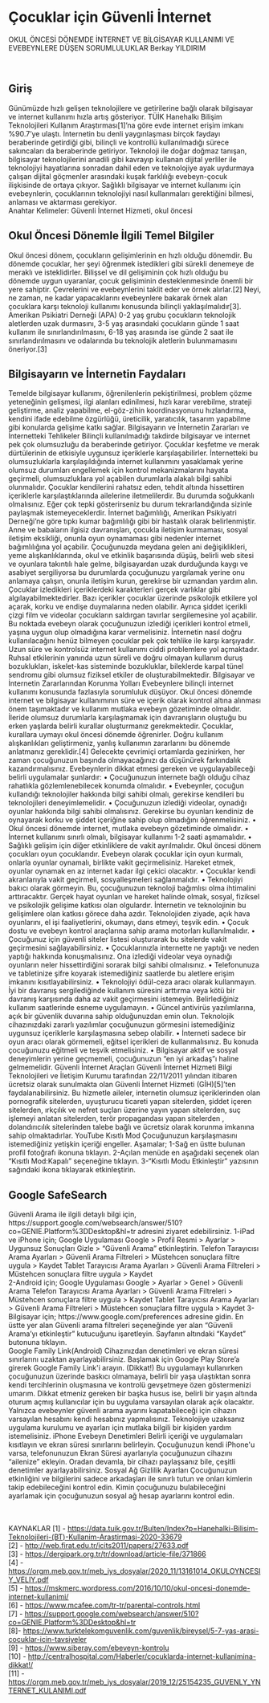 # Çocuklar için Güvenli İnternet
OKUL ÖNCESİ DÖNEMDE İNTERNET VE BİLGİSAYAR KULLANIMI VE EVEBEYNLERE DÜŞEN SORUMLULUKLAR
Berkay YILDIRIM

<br>
<h2>Giriş</h2>
Günümüzde hızlı gelişen teknolojilere ve getirilerine bağlı olarak bilgisayar ve internet kullanımı hızla artış gösteriyor. TÜİK Hanehalkı Bilişim Teknolojileri Kullanım Araştırması[1]’na göre evde internet erişim imkanı %90.7’ye ulaştı. İnternetin bu denli yaygınlaşması birçok faydayı beraberinde getirdiği gibi, bilinçli ve kontrollü kullanılmadığı sürece sakıncaları da beraberinde getiriyor. Teknoloji ile doğar doğmaz tanışan, bilgisayar teknolojilerini anadili gibi kavrayıp kullanan dijital yerliler ile teknolojiyi hayatlarına sonradan dahil eden ve teknolojiye ayak uydurmaya çalışan dijital göçmenler arasındaki kuşak farklılığı evebeyn-çocuk ilişkisinde de ortaya çıkıyor. Sağlıklı bilgisayar ve internet kullanımı için evebeynlerin, çocuklarının teknolojiyi nasıl kullanmaları gerektiğini bilmesi, anlaması ve aktarması gerekiyor. 
	<br>Anahtar Kelimeler: Güvenli İnternet Hizmeti, okul öncesi  
	
<br>
<h2>Okul Öncesi Dönemle İlgili Temel Bilgiler</h2>
Okul öncesi dönem, çocukların gelişimlerinin en hızlı olduğu dönemdir. Bu dönemde çocuklar, her şeyi öğrenmek istedikleri gibi sürekli denemeye de meraklı ve isteklidirler. Bilişsel ve dil gelişiminin çok hızlı olduğu bu dönemde uygun uyaranlar, çocuk gelişiminin desteklenmesinde önemli bir yere sahiptir. Çevrelerini ve evebeynlerini taklit eder ve örnek alırlar.[2] Neyi, ne zaman, ne kadar yapacaklarını evebeynlere bakarak örnek alan çocuklara karşı teknoloji kullanımı konusunda bilinçli yaklaşılmalıdır[3]. Amerikan Psikiatri Derneği (APA) 0-2 yaş grubu çocukların teknolojik aletlerden uzak durmasını, 3-5 yaş arasındaki çocukların günde 1 saat kullanım ile sınırlandırılmasını, 6-18 yaş arasında ise günde 2 saat ile sınırlandırılmasını ve odalarında bu teknolojik aletlerin bulunmamasını öneriyor.[3]

<br>
<h2>Bilgisayarın ve İnternetin Faydaları</h2>
Temelde bilgisayar kullanımı, öğrenilenlerin pekiştirilmesi, problem çözme yeteneğinin gelişmesi, ilgi alanları edinilmesi, hızlı karar verebilme, strateji geliştirme, analiz yapabilme, el-göz-zihin koordinasyonunu hızlandırma, kendini ifade edebilme özgürlüğü, üreticilik, yaratıcılık, tasarım yapabilme gibi konularda gelişime katkı sağlar. 
Bilgisayarın ve İnternetin Zararları ve İnternetteki Tehlikeler
Bilinçli kullanılmadığı takdirde bilgisayar ve internet pek çok olumsuzluğu da beraberinde getiriyor. Çocuklar keşfetme ve merak dürtülerinin de etkisiyle uygunsuz içeriklerle karşılaşabilirler.  İnternetteki bu olumsuzluklarla karşılaşıldığında internet kullanımını yasaklamak yerine olumsuz durumları engellemek için kontrol mekanizmalarını hayata geçirmeli, olumsuzluklara yol açabilen durumlarla alakalı bilgi sahibi olunmalıdır. Çocuklar kendilerini rahatsız eden, tehdit altında hissettiren içeriklerle karşılaştıklarında ailelerine iletmelilerdir. Bu durumda soğukkanlı olmalısınız. Eğer çok tepki gösterirseniz bu durum tekrarlandığında sizinle paylaşmak istemeyeceklerdir.  
İnternet bağımlılığı, Amerikan Psikiyatri Derneği’ne göre tıpkı kumar bağımlılığı gibi bir hastalık olarak belirlenmiştir. Anne ve babaların ilgisiz davranışları, çocukla iletişim kurmaması, sosyal iletişim eksikliği, onunla oyun oynamaması gibi nedenler internet bağımlılığına yol açabilir. Çocuğunuzda meydana gelen ani değişiklikleri, yeme alışkanlıklarında, okul ve etkinlik başarısında düşüş, belirli web sitesi ve oyunlara takıntılı hale gelme, bilgisayardan uzak durduğunda kaygı ve asabiyet sergiliyorsa bu durumlarda çocuğunuzu yargılamak yerine onu anlamaya çalışın, onunla iletişim kurun, gerekirse bir uzmandan yardım alın. 
Çocuklar izledikleri içeriklerdeki karakterleri gerçek varlıklar gibi algılayabilmektedirler.  Bazı içerikler çocuklar üzerinde psikolojik etkilere yol açarak, korku ve endişe duymalarına neden olabilir. Ayrıca şiddet içerikli çizgi film ve videolar çocukların saldırgan tavırlar sergilemesine yol açabilir. Bu noktada evebeyn olarak çocuğunuzun izlediği içerikleri kontrol etmeli, yaşına uygun olup olmadığına karar vermelisiniz.
İnternetin nasıl doğru kullanılacağını henüz bilmeyen çocuklar pek çok tehlike ile karşı karşıyadır. Uzun süre ve kontrolsüz internet kullanımı ciddi problemlere yol açmaktadır.
Ruhsal etkilerinin yanında uzun süreli ve doğru olmayan kullanım duruş bozuklukları, iskelet-kas sisteminde bozukluklar, bileklerde karpal tünel sendromu gibi olumsuz fiziksel etkiler de oluşturabilmektedir.
Bilgisayar ve İnternetin Zararlarından Korunma Yolları
Evebeynlere bilinçli internet kullanımı konusunda fazlasıyla sorumluluk düşüyor. Okul öncesi dönemde internet ve bilgisayar kullanımının süre ve içerik olarak kontrol altına alınması önem taşımaktadır ve kullanım mutlaka evebeyn gözetiminde olmalıdır. 
İleride olumsuz durumlarla karşılaşmamak için davranışların oluştuğu bu erken yaşlarda belirli kurallar oluşturmanız gerekmektedir. Çocuklar, kurallara uymayı okul öncesi dönemde öğrenirler. Doğru kullanım alışkanlıkları geliştirmeniz, yanlış kullanımın zararlarını bu dönemde anlatmanız gereklidir.[4] Gelecekte çevrimiçi ortamlarda gezinirken, her zaman çocuğunuzun başında olmayacağınızı da düşünürek farkındalık kazandırmalısınız. Evebeynlerin dikkat etmesi gereken ve uygulayabileceği belirli uygulamalar şunlardır:
•	Çocuğunuzun internete bağlı olduğu cihaz rahatlıkla gözlemlenebilecek konumda olmalıdır. 
•	Evebeynler, çocuğun kullandığı teknolojiler hakkında bilgi sahibi olmalı, gerekirse kendileri bu teknolojileri deneyimlemelidir. 
•	Çocuğunuzun izlediği videolar, oynadığı oyunlar hakkında bilgi sahibi olmalısınız. Gerekirse bu oyunları kendiniz de oynayarak korku ve şiddet içeriğine sahip olup olmadığını öğrenmelisiniz.
•	Okul öncesi dönemde internet, mutlaka evebeyn gözetiminde olmalıdır.
•	İnternet kullanımı sınırlı olmalı, bilgisayar kullanımı 1-2 saati aşmamalıdır.
•	Sağlıklı gelişim için diğer etkinliklere de vakit ayrılmalıdır. Okul öncesi dönem çocukları oyun çocuklarıdır. Evebeyn olarak çocuklar için oyun kurmalı, onlarla oyunlar oynamalı, birlikte vakit geçirmelisiniz. Hareket etmek, oyunlar oynamak en az internet kadar ilgi çekici olacaktır.
•	Çocuklar kendi akranlarıyla vakit geçirmeli, sosyalleşmeleri sağlanmalıdır.
•	Teknolojiyi bakıcı olarak görmeyin. Bu, çocuğunuzun teknoloji bağımlısı olma ihtimalini arttıracaktır. Gerçek hayat oyunları ve hareket halinde olmak, sosyal, fiziksel ve psikolojik gelişime katkısı olan olgulardır. İnternetin ve teknolojinin bu gelişimlere olan katkısı görece daha azdır. Teknolojiden ziyade, açık hava oyunlarını, el işi faaliyetlerini, okumayı, dans etmeyi, teşvik edin. 
•	Çocuk dostu ve evebeyn kontrol araçlarına sahip arama motorları kullanılmalıdır.
•	Çocuğunuz için güvenli siteler listesi oluşturarak bu sitelerde vakit geçirmesini sağlayabilirsiniz.
•	Çocuklarınızla internette ne yaptığı ve neden yaptığı hakkında konuşmalısınız. Ona izlediği videolar veya oynadığı oyunların neler hissettirdiğini sorarak bilgi sahibi olmalısınız.
•	Telefonunuza ve tabletinize şifre koyarak istemediğiniz saatlerde bu aletlere erişim imkanını kısıtlayabilirsiniz.
•	Teknolojiyi ödül-ceza aracı olarak kullanmayın. İyi bir davranış sergilediğinde kullanım süresini arttırma veya kötü bir davranış karşısında daha az vakit geçirmesini istemeyin. Belirlediğiniz kullanım saatlerinde esneme uygulamayın.
•	Güncel antivirüs yazılımlarına, açık bir güvenlik duvarına sahip olduğunuzdan emin olun. Teknolojik cihazınızdaki zararlı yazılımlar çocuğunuzun görmesini istemediğiniz uygunsuz içeriklerle karşılaşmasına sebep olabilir.
•	İnterneti sadece bir oyun aracı olarak görmemeli, eğitsel içerikleri de kullanmalısınız. Bu konuda çocuğunuzu eğitmeli ve teşvik etmelisiniz.
•	Bilgisayar aktif ve sosyal deneyimlerin yerine geçmemeli, çocuğunuzun “en iyi arkadaş”ı haline gelmemelidir.
Güvenli İnternet Araçları
	Güvenli İnternet Hizmeti
	Bilgi Teknolojileri ve İletişim Kurumu tarafından 22/11/2011 yılından itibaren ücretsiz olarak sunulmakta  olan Güvenli İnternet Hizmeti (GİH)[5]’ten faydalanabilirsiniz. Bu hizmetle aileler, internetin olumsuz içeriklerinden olan pornografik sitelerden, uyuşturucu ticareti yapan sitelerden, şiddet içeren sitelerden, ırkçılık ve nefret suçları üzerine yayın yapan sitelerden, suç işlemeyi anlatan sitelerden, terör propagandası yapan sitelerden , dolandırıcılık sitelerinden talebe bağlı ve ücretsiz olarak korunma imkanına sahip olmaktadırlar. 
YouTube Kısıtlı Mod
Çocuğunuzun karşılaşmasını istemediğiniz yetişkin içeriği engeller.
	Aşamalar;
	1-Sağ en üstte bulunan profil fotoğrafı ikonuna tıklayın.
	2-Açılan menüde en aşağıdaki seçenek olan “Kısıtlı Mod:Kapalı” seçeneğine tıklayın. 
	3-“Kısıtlı Modu Etkinleştir” yazısının sağındaki ikona tıklayarak etkinleştirin.
	

<br>
<h2>Google SafeSearch</h2>
Güvenli Arama ile ilgili detaylı bilgi için, https://support.google.com/websearch/answer/510?co=GENIE.Platform%3DDesktop&hl=tr adresini ziyaret edebilirsiniz.
1-iPad ve iPhone için;
	Google Uygulaması
Google > Profil Resmi > Ayarlar > Uygunsuz Sonuçları Gizle > “Güvenli Arama” etkinleştirin.
	Telefon Tarayıcısı
Arama Ayarları > Güvenli Arama Filtreleri > Müstehcen sonuçlara filtre uygula > Kaydet
	Tablet Tarayıcısı
Arama Ayarları > Güvenli Arama Filtreleri > Müstehcen sonuçlara filtre uygula > Kaydet
	<br>
2-Android için;
	Google Uygulaması
		Google > Ayarlar > Genel > Güvenli Arama 
	Telefon Tarayıcısı
Arama Ayarları > Güvenli Arama Filtreleri > Müstehcen sonuçlara filtre uygula > Kaydet
	Tablet Tarayıcısı
	Arama Ayarları > Güvenli Arama Filtreleri > Müstehcen sonuçlara filtre uygula > Kaydet
3-Bilgisayar için;
	https://www.google.com/preferences adresine gidin. En üstte yer alan Güvenli arama filtreleri seçeneğinde yer alan “Güvenli Arama’yı etkinleştir” kutucuğunu işaretleyin. Sayfanın altındaki “Kaydet” butonuna tıklayın.
	<br>
Google Family Link(Android)
Cihazınızdan denetimleri ve ekran süresi sınırlarını uzaktan ayarlayabilirsiniz. Başlamak için Google Play Store’a girerek Google Family Link'i arayın. (Dikkat!) Bu uygulamayı kullanırken çocuğunuzun üzerinde baskıcı olmamaya, belirli bir yaşa ulaştıktan sonra kendi tercihlerinin oluşmasına ve kontrolü gevşetmeye özen göstermenizi umarım.
Dikkat etmeniz gereken bir başka husus ise, belirli bir yaşın altında oturum açmış kullanıcılar için bu uygulama varsayılan olarak açık olacaktır. Yalnızca evebeynler güvenli arama ayarını kapatabileceği için cihazın varsayılan hesabını kendi hesabınız yapmalısınız. Teknolojiye uzaksanız uygulama kurulumu ve ayarları için mutlaka bilgili bir kişiden yardım istemelisiniz.
iPhone Evebeyn Denetimleri
Belirli içeriği ve uygulamaları kısıtlayın ve ekran süresi sınırlarını belirleyin. Çocuğunuzun kendi iPhone'u varsa, telefonunuzun Ekran Süresi ayarlarıyla çocuğunuzun cihazını “ailenize” ekleyin. Oradan devamla, bir cihazı paylaşsanız bile, çeşitli denetimler ayarlayabilirsiniz.
Sosyal Ağ Gizlilik Ayarları
Çocuğunuzun etkinliğini ve bilgilerini sadece arkadaşları ile sınırlı tutun ve onları kimlerin takip edebileceğini kontrol edin. Kimin çocuğunuzu bulabileceğini ayarlamak için çocuğunuzun sosyal ağ hesap ayarlarını kontrol edin.

























<br><br>
KAYNAKLAR
[1] - https://data.tuik.gov.tr/Bulten/Index?p=Hanehalki-Bilisim-Teknolojileri-(BT)-Kullanim-Arastirmasi-2020-33679 <br>
[2] - http://web.firat.edu.tr/icits2011/papers/27633.pdf <br> 
[3] - https://dergipark.org.tr/tr/download/article-file/371866 <br>
[4] - https://orgm.meb.gov.tr/meb_iys_dosyalar/2020_11/13161014_OKULOYNCESIY_VELIY.pdf <br>
[5] - https://mskmerc.wordpress.com/2016/10/10/okul-oncesi-donemde-internet-kullanimi/ <br>
[6] - https://www.mcafee.com/tr-tr/parental-controls.html <br>
[7] - https://support.google.com/websearch/answer/510?co=GENIE.Platform%3DDesktop&hl=tr <br>
[8]- https://www.turktelekomguvenlik.com/guvenlik/bireysel/5-7-yas-arasi-cocuklar-icin-tavsiyeler <br>
[9] - https://www.siberay.com/ebeveyn-kontrolu <br>
[10] - http://centralhospital.com/Haberler/cocuklarda-internet-kullanimina-dikkat!/ <br>
[11] - https://orgm.meb.gov.tr/meb_iys_dosyalar/2019_12/25154235_GUVENLY_YNTERNET_KULANIMI.pdf <br>


